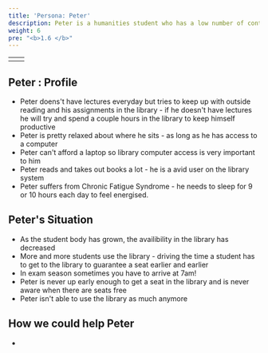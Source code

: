 ```yaml
---
title: 'Persona: Peter'
description: Peter is a humanities student who has a low number of contact hours
weight: 6
pre: "<b>1.6 </b>"
---
```

|   |   |
|---|---|
|   |   |

## Peter : Profile

* Peter doens't have lectures everyday but tries to keep up with outside reading and his assignments in the library - if he doesn't have lectures he will try and spend a couple hours in the library to keep himself productive
* Peter is pretty relaxed about where he sits - as long as he has access to a computer
* Peter can't afford a laptop so library computer access is very important to him
* Peter reads and takes out books a lot - he is a avid user on the library system
* Peter suffers from Chronic Fatigue Syndrome - he needs to sleep for 9 or 10 hours each day to feel energised.

## Peter's Situation

* As the student body has grown, the availibility in the library has decreased
* More and more students use the library - driving the time a student has to get to the library to guarantee a seat earlier and earlier 
* In exam season sometimes you have to arrive at 7am!
* Peter is never up early enough to get a seat in the library and is never aware when there are seats free
* Peter isn't able to use the library as much anymore

## How we could help Peter

* 



